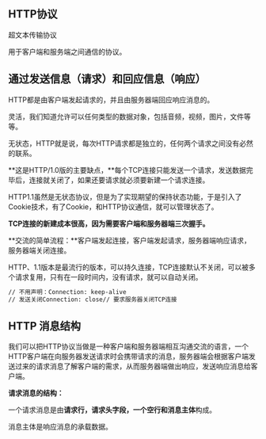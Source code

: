 ## HTTP协议

超文本传输协议

用于客户端和服务端之间通信的协议。

## 通过发送信息（请求）和回应信息（响应）

HTTP都是由客户端发起请求的，并且由服务器端回应响应消息的。

灵活，我们知道允许可以任何类型的数据对象，包括音频，视频，图片，文件等等。

无状态，HTTP就是说，每次HTTP请求都是独立的，任何两个请求之间没有必然的联系。

**这是HTTP/1.0版的主要缺点，**每个TCP连接只能发送一个请求，发送数据完毕后，连接就关闭了，如果还要请求就必须要新建一个请求连接。

HTTP1.1虽然是无状态协议，但是为了实现期望的保持状态功能，于是引入了Cookie技术，有了Cookie，和HTTP协议通信，就可以管理状态了。



**TCP连接的新建成本很高，因为需要客户端和服务器端三次握手。**

**交流的简单流程：**客户端发起连接，客户端发起请求，服务器端响应请求，服务器端关闭连接。

HTTP、1.1版本是最流行的版本，可以持久连接，TCP连接默认不关闭，可以被多个请求复用，只有在一段时间内，没有请求，就可以自动关闭。

```html
// 不用声明：Connection: keep-alive
// 发送关闭Connection: close// 要求服务器关闭TCP连接
```

## HTTP 消息结构

我们可以把HTTP协议当做是一种客户端和服务器端相互沟通交流的语言，一个HTTP客户端在向服务器发送请求时会携带请求的消息，服务器端会根据客户端发送过来的请求消息了解客户端的需求，从而服务器端做出响应，发送响应消息给客户端。

**请求消息的结构：**

一个请求消息是由**请求行，请求头字段，一个空行和消息主体**构成。

消息主体是响应消息的承载数据。
